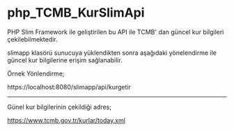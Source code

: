 # php_TCMB_KurSlimApi
 PHP Slim Framework ile geliştirilen bu API ile TCMB' dan güncel kur bilgileri çekilebilmektedir.

slimapp klasörü sunucuya yüklendikten sonra aşağıdaki yönelendirme ile güncel kur bilgilerine erişim sağlanabilir.

Örnek Yönlendirme;

https://localhost:8080/slimapp/api/kurgetir

----------------------------------------------------------------------------------------------------------
Günel kur bilgilerinin çekildiği adres;

https://www.tcmb.gov.tr/kurlar/today.xml

